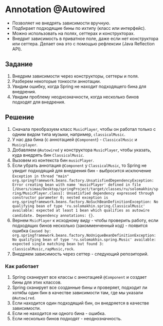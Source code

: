 # Annotation @Autowired

- Позволяет не внедрять зависимости вручную.
- Подбирает подходящие бины по ихтипу (класс или интерфейс).
- Можно использовать на полях, сеттерах и конструкторах.
- Внедрит зависимость в приватное поле, даже если нет конструктора или сеттера. Делает она это с помощью рефлексии (Java Reflection API).

## Задание

1. Внедрим зависимости  через конструкторы, сеттеры и поля.
2. Разберем некоторые тонкости аннотации.
3. Увидим ошибку, когда Spring не находит подходящего бина для внедрения.
4. Увидим проблему неоднозначности, когда несколько бинов подходят для внедрения.

## Решение

1. Сначала преобразуем класс `MusicPlayer`, чтобы он работал только с одним видом типа музыки, например, `classicalMusic`.
2. У нас два бина (с аннотацией `@Component`) - `ClassicalMusic` и `Musicplayer`.
3. Добавляем `@Autowired` у конструктора `MusicPlayer`, чтобы указать, куда внедрять бин `ClassicalMusic`.
4. Вызовем из контекста бин `musicPlayer`.
5. Если убрать аннотация `@Component` у `ClassicalMusic`, то  Spring не  увидит подходящий для внедрения бин - выбросится исключение `Exception in thread "main" org.springframework.beans.factory.UnsatisfiedDependencyException: Error creating bean with name 'musicPlayer' defined in file [/Users/simao/Desktop/springProject/target/classes/ru/solomakhin/spring/MusicPlayer.class]: Unsatisfied dependency expressed through constructor parameter 0; nested exception is org.springframework.beans.factory.NoSuchBeanDefinitionException: No qualifying bean of type 'ru.solomakhin.spring.ClassicalMusic' available: expected at least 1 bean which qualifies as autowire candidate. Dependency annotations: {}`.
6. Вернем `MsicPlayer` к исходному виду - чтобы проверить работу, если подходящих бинов несколько (закомменченный код) - появится ошибка `Caused by: org.springframework.beans.factory.NoUniqueBeanDefinitionException: No qualifying bean of type 'ru.solomakhin.spring.Music' available: expected single matching bean but found 3: classicalMusic,rapMusic,rock`.
7. Внедряем зависимость через сеттер - следующий репозиторий.


### Как работает

1. Spring сканирует все классы с аннотацией `@Component` и создает  бины для этих классов.
2. Spring сканирует все созданные бины и проверяет, подходит ли хотябы один бин в качестве зависимости там, где мы указали `@Autowired`.
3. Если находится один подходящий бин, он внедряется в качестве зависимости.
4. Если не находится ни одного бина - ошибка.
5. Если несколько бинов подходят - неоднозначность.

